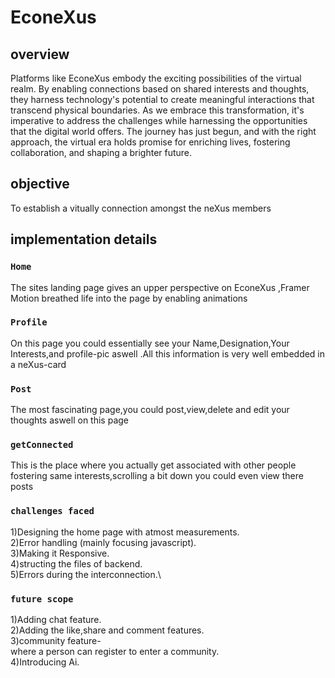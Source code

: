 # EconeXus

## overview

Platforms like EconeXus embody the exciting possibilities of the virtual realm. By enabling connections based on shared interests and thoughts, they harness technology's potential to create meaningful interactions that transcend physical boundaries. As we embrace this transformation, it's imperative to address the challenges while harnessing the opportunities that the digital world offers. The journey has just begun, and with the right approach, the virtual era holds promise for enriching lives, fostering collaboration, and shaping a brighter future.

## objective

To establish a vitually connection amongst the neXus members

## implementation details

  ### `Home`
  The sites landing page gives an upper perspective on EconeXus  ,Framer     
  Motion breathed life into the page by enabling animations

  ### `Profile`
  On this page you could essentially see your Name,Designation,Your 
  Interests,and profile-pic aswell .All this information is very well embedded 
  in a neXus-card

  ### `Post`
  The most fascinating page,you could post,view,delete and edit your thoughts 
  aswell on this page 

  ### `getConnected`
  This is the place where you actually get associated with other people 
  fostering same interests,scrolling a bit down you could even view there posts

  ### `challenges faced`
  1)Designing the home page with atmost measurements.\
2)Error handling (mainly focusing javascript).\
3)Making it Responsive.\
4)structing the files of backend.\
5)Errors during the interconnection.\

  ### `future scope`
  1)Adding chat feature.\
2)Adding the like,share and comment features.\
3)community feature-\
    where a person can register to enter a community.\
4)Introducing Ai.




